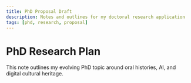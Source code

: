 ```yaml
---
title: PhD Proposal Draft
description: Notes and outlines for my doctoral research application
tags: [phd, research, proposal]
---
```


# PhD Research Plan

This note outlines my evolving PhD topic around oral histories, AI, and digital cultural heritage.
